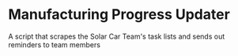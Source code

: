 # Manufacturing Progress Updater

A script that scrapes the Solar Car Team's task lists and sends out reminders to team members
